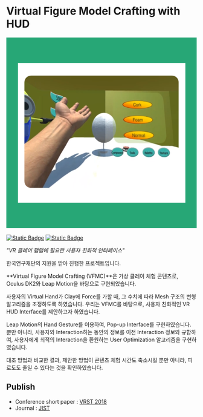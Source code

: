 # Virtual Figure Model Crafting with HUD

![title](./main.png)

[![Static Badge](https://img.shields.io/badge/Youtube-ff0000?style=flat-square&logo=youtube)](https://youtu.be/JqlxgFzMdm4)
[![Static Badge](https://img.shields.io/badge/Github-000000?style=flat-square&logo=github)](https://github.com/boosilguy/Virtual-Figure-Model-Crafting-with-HUD)

*"VR 클레이 팹랩에 필요한 사용자 친화적 인터페이스"*

한국연구재단의 지원을 받아 진행한 프로젝트입니다.

**Virtual Figure Model Crafting (VFMC)**은 가상 클레이 체험 콘텐츠로, Oculus DK2와 Leap Motion을 바탕으로 구현되었습니다.

사용자의 Virtual Hand가 Clay에 Force를 가할 때, 그 수치에 따라 Mesh 구조의 변형 알고리즘을 조정하도록 하였습니다. 우리는 VFMC를 바탕으로, 사용자 친화적인 VR HUD Interface를 제안하고자 하였습니다.

Leap Motion의 Hand Gesture를 이용하여, Pop-up Interface를 구현하였습니다. 뿐만 아니라, 사용자와 Interaction하는 동안의 정보를 이전 Interaction 정보와 규합하여, 사용자에게 최적의 Interaction을 환원하는 User Optimization 알고리즘을 구현하였습니다.

대조 방법과 비교한 결과, 제안한 방법이 콘텐츠 체험 시간도 축소시킬 뿐만 아니라, 피로도도 줄일 수 있다는 것을 확인하였습니다.

## Publish
- Conference short paper : [VRST 2018](https://dl.acm.org/doi/abs/10.1145/3281505.3283388)
- Journal : [JIST](https://library.imaging.org/jist/articles/65/2/jist0849)
